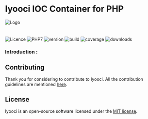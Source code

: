 # Iyooci IOC Container for PHP

![Logo](https://user-images.githubusercontent.com/18489496/38382378-aeb6b02a-3901-11e8-9b25-18811ae38b29.png)
# 
![Licence](https://img.shields.io/badge/Licence-MIT-f1c40f.svg)
![PHP7](https://img.shields.io/badge/PHP-7-3498db.svg)
![version](https://img.shields.io/badge/version-0.0.1-27ae60.svg)
![build](https://img.shields.io/badge/build-passing-8e44ad.svg)
![coverage](https://img.shields.io/badge/coverage-15%25-95a5a6.svg)
![downloads](https://img.shields.io/badge/downloads-100-c0392b.svg)
### Introduction :



## Contributing

Thank you for considering to contribute to Iyooci. All the contribution guidelines are mentioned [here](CONTRIBUTING.md).


## License

Iyooci is an open-source software licensed under the [MIT license](LICENSE).
